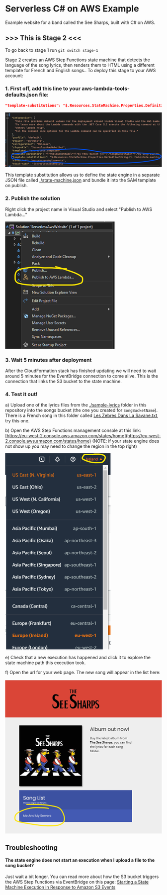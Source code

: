 # Serverless C# on AWS Example

Example website for a band called the See Sharps, built with C# on AWS.

## >>> This is Stage 2 <<<

To go back to stage 1 run `git switch stage-1`

Stage 2 creates an AWS Step Functions state machine that detects the language of the song lyrics, then renders them to HTML using a different template for French and English songs..  To deploy this stage to your AWS account:


### 1. First off, add this line to your aws-lambda-tools-defaults.json file:

```json
"template-substitutions": "$.Resources.StateMachine.Properties.DefinitionString.Fn::Sub=state-machine.json",
```

![](./guides/demonstration-add-appsetting.png)

This template substitution allows us to define the state engine in a separate JSON file called [./state-machine.json](./state-machine.json) and bundle it into the SAM template on publish.


### 2. Publish the solution

Right click the project name in Visual Studio and select "Publish to AWS Lambda..."

![](./guides/demonstration-publish-context-menu.png)



### 3. Wait 5 minutes after deployment

After the CloudFormation stack has finished updating we will need to wait around 5 minutes for the EventBridge connection to come alive.  This is the connection that links the S3 bucket to the state machine.



### 4. Test it out!

a) Upload one of the lyrics files from the [./sample-lyrics](./sample-lyrics) folder in this repository into the songs bucket (the one you created for `SongBucketName`).  There is a French song in this folder called [Les Zebres Dans La Savane.txt](./sample-lyrics/Les%20Zebres%20Dans%20La%20Savane.txt), try this one.

b) Open the AWS Step Functions management console at this link: [https://eu-west-2.console.aws.amazon.com/states/home](https://eu-west-2.console.aws.amazon.com/states/home) (NOTE: if your state engine does not show up you may need to change the region in the top right)

![](./guides/demonstration-aws-region.png)

e) Check that a new execution has happened and click it to explore the state machine path this execution took.

f) Open the url for your web page.  The new song will appear in the list here:

![](./guides/demonstration-added-new-page.png)


## Troubleshooting

#### The state engine does not start an execution when I upload a file to the song bucket?

Just wait a bit longer.  You can read more about how the S3 bucket triggers the AWS Step Functions via EventBridge on this page: [Starting a State Machine Execution in Response to Amazon S3 Events](https://docs.aws.amazon.com/step-functions/latest/dg/tutorial-cloudwatch-events-s3.html)